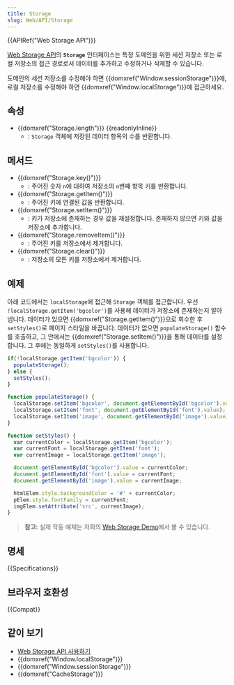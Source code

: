 ```yaml
---
title: Storage
slug: Web/API/Storage
---
```

{{APIRef("Web Storage API")}}

[Web Storage API](/ko/docs/Web/API/Web_Storage_API)의 **`Storage`** 인터페이스는 특정 도메인을 위한 세션 저장소 또는 로컬 저장소의 접근 경로로서 데이터를 추가하고 수정하거나 삭제할 수 있습니다.

도메인의 세션 저장소를 수정해야 하면 {{domxref("Window.sessionStorage")}}에, 로컬 저장소를 수정해야 하면 {{domxref("Window.localStorage")}}에 접근하세요.

## 속성

- {{domxref("Storage.length")}} {{readonlyInline}}
  - : `Storage` 객체에 저장된 데이터 항목의 수를 반환합니다.

## 메서드

- {{domxref("Storage.key()")}}
  - : 주어진 숫자 `n`에 대하여 저장소의 `n`번째 항목 키를 반환합니다.
- {{domxref("Storage.getItem()")}}
  - : 주어진 키에 연결된 값을 반환합니다.
- {{domxref("Storage.setItem()")}}
  - : 키가 저장소에 존재하는 경우 값을 재설정합니다. 존재하지 않으면 키와 값을 저장소에 추가합니다.
- {{domxref("Storage.removeItem()")}}
  - : 주어진 키를 저장소에서 제거합니다.
- {{domxref("Storage.clear()")}}
  - : 저장소의 모든 키를 저장소에서 제거합니다.

## 예제

아래 코드에서는 `localStorage`에 접근해 `Storage` 객체를 접근합니다. 우선 `!localStorage.getItem('bgcolor')`를 사용해 데이터가 저장소에 존재하는지 알아냅니다. 데이터가 있으면 {{domxref("Storage.getItem()")}}으로 회수한 후 `setStyles()`로 페이지 스타일을 바꿉니다. 데이터가 없으면 `populateStorage()` 함수를 호출하고, 그 안에서는 {{domxref("Storage.setItem()")}}을 통해 데이터를 설정합니다. 그 후에는 동일하게 `setStyles()`를 사용합니다.

```js
if(!localStorage.getItem('bgcolor')) {
  populateStorage();
} else {
  setStyles();
}

function populateStorage() {
  localStorage.setItem('bgcolor', document.getElementById('bgcolor').value);
  localStorage.setItem('font', document.getElementById('font').value);
  localStorage.setItem('image', document.getElementById('image').value);
}

function setStyles() {
  var currentColor = localStorage.getItem('bgcolor');
  var currentFont = localStorage.getItem('font');
  var currentImage = localStorage.getItem('image');

  document.getElementById('bgcolor').value = currentColor;
  document.getElementById('font').value = currentFont;
  document.getElementById('image').value = currentImage;

  htmlElem.style.backgroundColor = '#' + currentColor;
  pElem.style.fontFamily = currentFont;
  imgElem.setAttribute('src', currentImage);
}
```

> **참고:** 실제 작동 예제는 저희의 [Web Storage Demo](https://mdn.github.io/dom-examples/web-storage/)에서 볼 수 있습니다.

## 명세

{{Specifications}}

## 브라우저 호환성

{{Compat}}

## 같이 보기

- [Web Storage API 사용하기](/ko/docs/Web/API/Web_Storage_API/Using_the_Web_Storage_API)
- {{domxref("Window.localStorage")}}
- {{domxref("Window.sessionStorage")}}
- {{domxref("CacheStorage")}}
